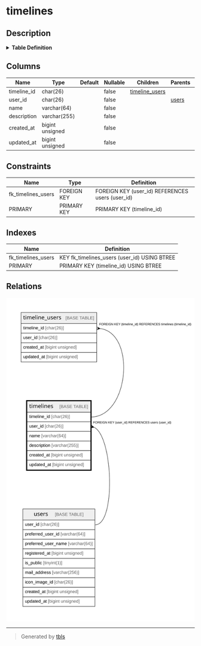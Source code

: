 # timelines

## Description

<details>
<summary><strong>Table Definition</strong></summary>

```sql
CREATE TABLE `timelines` (
  `timeline_id` char(26) COLLATE utf8mb4_ja_0900_as_cs NOT NULL COMMENT 'ulid',
  `user_id` char(26) COLLATE utf8mb4_ja_0900_as_cs NOT NULL COMMENT 'user_id',
  `name` varchar(64) COLLATE utf8mb4_ja_0900_as_cs NOT NULL COMMENT 'name',
  `description` varchar(255) COLLATE utf8mb4_ja_0900_as_cs NOT NULL COMMENT 'description',
  `created_at` bigint unsigned NOT NULL COMMENT 'Unix time',
  `updated_at` bigint unsigned NOT NULL COMMENT 'Unix time',
  PRIMARY KEY (`timeline_id`),
  KEY `fk_timelines_users` (`user_id`),
  CONSTRAINT `fk_timelines_users` FOREIGN KEY (`user_id`) REFERENCES `users` (`user_id`)
) ENGINE=InnoDB DEFAULT CHARSET=utf8mb4 COLLATE=utf8mb4_ja_0900_as_cs
```

</details>

## Columns

| Name | Type | Default | Nullable | Children | Parents | Comment |
| ---- | ---- | ------- | -------- | -------- | ------- | ------- |
| timeline_id | char(26) |  | false | [timeline_users](timeline_users.md) |  | ulid |
| user_id | char(26) |  | false |  | [users](users.md) | user_id |
| name | varchar(64) |  | false |  |  | name |
| description | varchar(255) |  | false |  |  | description |
| created_at | bigint unsigned |  | false |  |  | Unix time |
| updated_at | bigint unsigned |  | false |  |  | Unix time |

## Constraints

| Name | Type | Definition |
| ---- | ---- | ---------- |
| fk_timelines_users | FOREIGN KEY | FOREIGN KEY (user_id) REFERENCES users (user_id) |
| PRIMARY | PRIMARY KEY | PRIMARY KEY (timeline_id) |

## Indexes

| Name | Definition |
| ---- | ---------- |
| fk_timelines_users | KEY fk_timelines_users (user_id) USING BTREE |
| PRIMARY | PRIMARY KEY (timeline_id) USING BTREE |

## Relations

![er](timelines.svg)

---

> Generated by [tbls](https://github.com/k1LoW/tbls)
